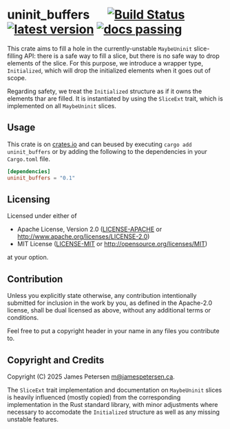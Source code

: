 # uninit_buffers &emsp; [![Build Status]][actions] [![latest version]][crates.io] [![docs passing]][docs.rs]

[Build Status]: https://img.shields.io/github/actions/workflow/status/ljtpetersen/uninit_buffers/rust.yml
[actions]: https://github.com/ljtpetersen/uninit_buffers/actions
[latest version]: https://img.shields.io/crates/v/uninit_buffers
[crates.io]: https://crates.io/crates/uninit_buffers
[docs passing]: https://img.shields.io/docsrs/uninit_buffers
[docs.rs]: https://docs.rs/uninit_buffers/latest/uninit_buffers/

This crate aims to fill a hole in the currently-unstable `MaybeUninit` slice-filling API: there is
a safe way to fill a slice, but there is no safe way to drop elements of the slice. For this purpose,
we introduce a wrapper type, `Initialized`, which will drop the initialized elements when it goes out of scope.

Regarding safety, we treat the `Initialized` structure as if it owns the elements thar are filled. It is instantiated
by using the `SliceExt` trait, which is implemented on all `MaybeUninit` slices.

## Usage
This crate is on [crates.io](https://crates.io/crates/uninit_buffers) and can beused
by executing `cargo add uninit_buffers` or by adding the following to the dependencies in your
`Cargo.toml` file.

```toml
[dependencies]
uninit_buffers = "0.1"
```

## Licensing
Licensed under either of

 * Apache License, Version 2.0
   ([LICENSE-APACHE](LICENSE-APACHE) or http://www.apache.org/licenses/LICENSE-2.0)
 * MIT License
   ([LICENSE-MIT](LICENSE-MIT) or http://opensource.org/licenses/MIT)

at your option.

## Contribution

Unless you explicitly state otherwise, any contribution intentionally submitted
for inclusion in the work by you, as defined in the Apache-2.0 license, shall
be dual licensed as above, without any additional terms or conditions.

Feel free to put a copyright header in your name in any files you contribute to.

## Copyright and Credits
Copyright (C) 2025 James Petersen <m@jamespetersen.ca>.

The `SliceExt` trait implementation and documentation on `MaybeUninit` slices is heavily influenced (mostly copied)
from the corresponding implementation in the Rust standard library, with minor adjustments where necessary to accomodate
the `Initialized` structure as well as any missing unstable features.
